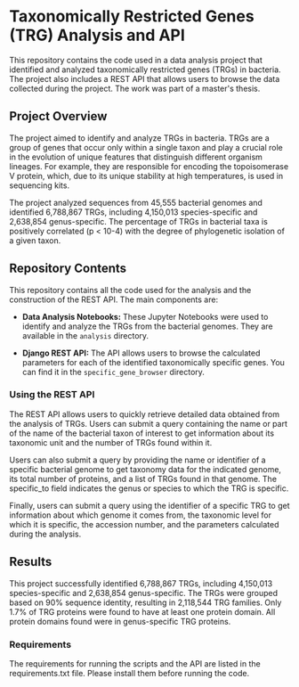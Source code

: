 # Taxonomically Restricted Genes (TRG) Analysis and API
This repository contains the code used in a data analysis project that identified and analyzed taxonomically restricted genes (TRGs) in bacteria. The project also includes a REST API that allows users to browse the data collected during the project. The work was part of a master's thesis.

## Project Overview
The project aimed to identify and analyze TRGs in bacteria. TRGs are a group of genes that occur only within a single taxon and play a crucial role in the evolution of unique features that distinguish different organism lineages. For example, they are responsible for encoding the topoisomerase V protein, which, due to its unique stability at high temperatures, is used in sequencing kits.

The project analyzed sequences from 45,555 bacterial genomes and identified 6,788,867 TRGs, including 4,150,013 species-specific and 2,638,854 genus-specific. The percentage of TRGs in bacterial taxa is positively correlated (p < 10-4) with the degree of phylogenetic isolation of a given taxon.

## Repository Contents
This repository contains all the code used for the analysis and the construction of the REST API. The main components are:

- **Data Analysis Notebooks:** These Jupyter Notebooks were used to identify and analyze the TRGs from the bacterial genomes. They are available in the `analysis` directory.

- **Django REST API:** The API allows users to browse the calculated parameters for each of the identified taxonomically specific genes. You can find it in the `specific_gene_browser` directory.

### Using the REST API
The REST API allows users to quickly retrieve detailed data obtained from the analysis of TRGs. Users can submit a query containing the name or part of the name of the bacterial taxon of interest to get information about its taxonomic unit and the number of TRGs found within it.

Users can also submit a query by providing the name or identifier of a specific bacterial genome to get taxonomy data for the indicated genome, its total number of proteins, and a list of TRGs found in that genome. The specific_to field indicates the genus or species to which the TRG is specific.

Finally, users can submit a query using the identifier of a specific TRG to get information about which genome it comes from, the taxonomic level for which it is specific, the accession number, and the parameters calculated during the analysis.

## Results
This project successfully identified 6,788,867 TRGs, including 4,150,013 species-specific and 2,638,854 genus-specific. The TRGs were grouped based on 90% sequence identity, resulting in 2,118,544 TRG families. Only 1.7% of TRG proteins were found to have at least one protein domain. All protein domains found were in genus-specific TRG proteins.

### Requirements
The requirements for running the scripts and the API are listed in the requirements.txt file. Please install them before running the code.
